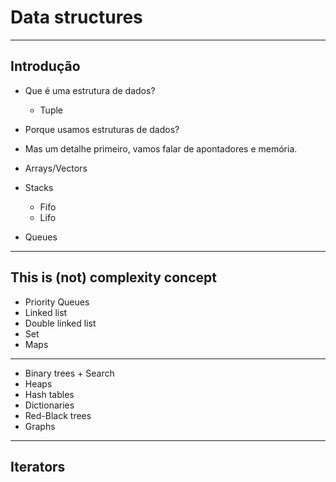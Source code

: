 <!-- class: invert  -->

# Data structures

---

## Introdução

+ Que é uma estrutura de dados?
  - Tuple

+ Porque usamos estruturas de dados?

+ Mas um detalhe primeiro, vamos falar de apontadores e memória.

+ Arrays/Vectors
+ Stacks
  - Fifo
  - Lifo
+ Queues

---

## This is (not) complexity concept

+ Priority Queues
+ Linked list
+ Double linked list
+ Set
+ Maps

---

+ Binary trees + Search
+ Heaps
+ Hash tables
+ Dictionaries
+ Red-Black trees
+ Graphs

---

## Iterators

